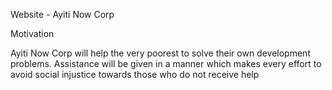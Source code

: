 
Website - Ayiti Now Corp

Motivation

Ayiti Now Corp will help the very poorest to solve their own development problems. Assistance will be given in a manner which makes every effort to avoid social injustice towards those who do not receive help


